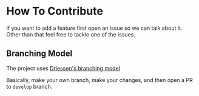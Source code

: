 # How To Contribute

If you want to add a feature first open an issue so we can talk about it.  
Other than that feel free to tackle one of the issues.

## Branching Model

The project uses [Driessen's branching model](https://nvie.com/posts/a-successful-git-branching-model/)

Basically, make your own branch, make your changes, and then open a PR to `develop` branch.

